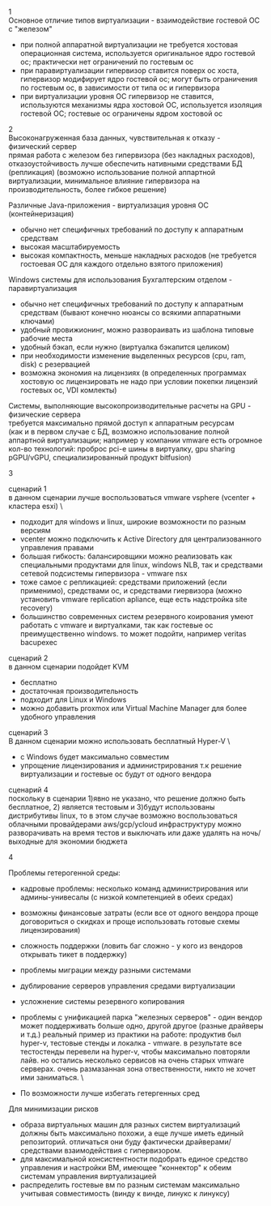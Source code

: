 1 \
Основное отличие типов виртуализации - взаимодействие гостевой ОС с "железом"
- при полной аппаратной виртуализации не требуется хостовая операционная система, используется оригинальное ядро гостевой ос; практически нет ограничений по гостевым ос
- при паравиртуализации гипервизор ставится поверх ос хоста, гипервизор модифирует ядро гостевой ос; могут быть ограничения по гостевым ос, в зависимости от типа ос и гипервизора
- при виртуализации уровня ОС гипервизор не ставится, используются механизмы ядра хостовой ОС, используется изоляция гостевой ОС; гостевые ос ограничены ядром хостовой ос

2 \
Высоконагруженная база данных, чувствительная к отказу - физический сервер \
прямая работа с железом без гипервизора (без накладных расходов), отказоустойчивость лучше обеспечить нативными средствами БД (репликация)
(возможно использование полной аппартной виртуализации, минимальное влияние гипервизора на производительность, более гибкое решение)
         
Различные Java-приложения - виртуализация уровня ОС (контейнеризация)
- обычно нет специфичных требований по доступу к аппаратным средствам
- высокая масштабируемость
- высокая компактность, меньше накладных расходов (не требуется гостоевая ОС для каждого отдельно взятого приложения)

Windows системы для использования Бухгалтерским отделом - паравиртуализация
- обычно нет специфичных требований по доступу к аппаратным средствам (бывают конечно нюансы со всякими аппаратными ключами)
- удобный провижионинг, можно развораивать из шаблона типовые рабочие места
- удобный бэкап, если нужно (виртуалка бэкапится целиком)
- при необходимости изменение выделенных ресурсов (cpu, ram, disk) c резервацией
- возможна экономия на лицензиях (в определенных программах хостовую ос лицензировать не надо при условии покeпки лицензий гостевых ос, VDI комлекты)

Системы, выполняющие высокопроизводительные расчеты на GPU - физические сервера \
требуется максимально прямой доступ к аппаратным ресурсам \
(как и в первом случае с БД, возможно использование полной аппартной виртуализации; например у компании vmware есть огромное кол-во технологий: проброс pci-e шины в виртуалку, gpu sharing pGPU/vGPU, специализированный продукт bitfusion)

3

сценарий 1 \
в данном сценарии лучше воспользоваться vmware vsphere (vcenter + кластера esxi) \
- подходит для windows и linux, широкие возможности по разным версиям 
- vcenter можно подключить к Active Directory для централизованного управления правами 
- большая гибкость: балансировщики можно реализовать как специальными продуктами для linux, windows NLB, так и средствами сетевой подсистемы гипервизора - vmware nsx
- тоже самое с репликацией: средствами приложений (если применимо), средствами ос, и средствами гиервизора (можно установить vmware replication apliance, еще есть надстройка site recovery)
- большинство современных систем резервного коирования умеют работать с vmware и виртуалками, так как гостевые ос преимущественно windows. то может подойти, например veritas bacupexec

сценарий 2 \
в данном сценарии подойдет KVM
- бесплатно
- достаточная производительность
- подходит для Linux и Windows
- можно добавить proxmox или Virtual Machine Manager для более удобного управления
    
сценарий 3 \
В данном сценарии можно использовать бесплатный Hyper-V \
- с Windows будет максимально совместим
- упрощение лицензирования и администрирования т.к решение виртуализации и гостевые ос будут от одного вендора
       
сценарий 4 \
поскольку в сценарии 1)явно не указано, что решение должно быть бесплатное, 2) является тестовым и 3)будут использованы дистрибутивы linux, то в этом случае возможно воспользоваться облачными провайдерами aws/gcp/ycloud
инфраструктуру можно разворачивать на время тестов и выключать или даже удалять на ночь/выходные для экономии бюджета

4

Проблемы гетерогенной среды:
- кадровые проблемы: несколько команд администрирования или админы-унивесалы (с низкой компетенцией в обеих средах)
- возможны финансовые затраты (если все от одного вендора проще договориться о скидках и проще использовать готовые схемы лицензирования) 
- сложность поддержки (ловить баг сложно - у кого из вендоров открывать тикет в поддержку)
- проблемы миграции между разными системами 
- дублирование серверов управления средами виртуализации
- усложнение системы резервного копирования
- проблемы с унификацией парка "железных серверов" - один вендор может поддерживать больше одно, другой другое (разные драйверы и т.д.)
реальный пример из практики на работе: продуктив  был hyper-v, тестовые стенды и локалка - vmware. в результате все тестостенды перевели на hyper-v, чтобы максимально повторяли лайв. но остались несколько сервисов на очень старых vmware серверах. очень размазанная зона отвественности, никто не хочет ими заниматься. \

- По возможности лучше избегать гетергенных сред

Для минимизации рисков 
- образа виртуальных машин для разных систем виртуализаций должны быть максимально похожи, а еще лучше иметь единый репозиторий. отличаться они буду фактически драйверами/средствами взаимодействия с гипервизором. 
- для максимальной консистентности подобрать единое средство управления и настройки ВМ, имеющее "коннектор" к обеим системам управления виртуализацией
- распределить гостевые вм по разным системам максимально учитывая совместимость (винду к винде, линукс к линуксу)




